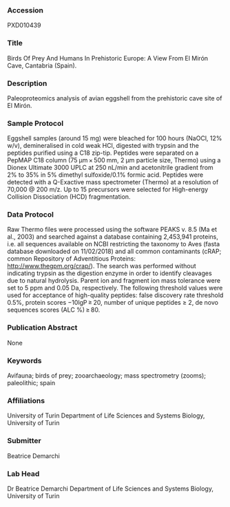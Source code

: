 ### Accession
PXD010439

### Title
Birds Of Prey And Humans In Prehistoric Europe: A View From El Mirón Cave, Cantabria (Spain).

### Description
Paleoproteomics analysis of avian eggshell from the prehistoric cave site of El Mirón.

### Sample Protocol
Eggshell samples (around 15 mg) were bleached for 100 hours (NaOCl, 12% w/v), demineralised in cold weak HCl, digested with trypsin and the peptides purified using a C18 zip-tip. Peptides were separated on a PepMAP C18 column (75 μm × 500 mm, 2 μm particle size, Thermo) using a Dionex Ultimate 3000 UPLC at 250 nL/min and acetonitrile gradient from 2% to 35% in 5% dimethyl sulfoxide/0.1% formic acid. Peptides were detected with a Q-Exactive mass spectrometer (Thermo) at a resolution of 70,000 @ 200 m/z. Up to 15 precursors were selected for High-energy Collision Dissociation (HCD) fragmentation.

### Data Protocol
Raw Thermo files were processed using the software PEAKS v. 8.5 (Ma et al., 2003) and searched against a database containing 2,453,941 proteins, i.e. all sequences available on NCBI restricting the taxonomy to Aves (fasta database downloaded on 11/02/2018) and all common contaminants (cRAP; common Repository of Adventitious Proteins: http://www.thegpm.org/crap/). The search was performed without indicating trypsin as the digestion enzyme in order to identify cleavages due to natural hydrolysis. Parent ion and fragment ion mass tolerance were set to 5 ppm and 0.05 Da, respectively. The following threshold values were used for acceptance of high-quality peptides: false discovery rate threshold 0.5%, protein scores −10lgP ≥ 20, number of unique peptides ≥ 2, de novo sequences scores (ALC %) ≥ 80.

### Publication Abstract
None

### Keywords
Avifauna; birds of prey; zooarchaeology; mass spectrometry (zooms); paleolithic; spain

### Affiliations
University of Turin
Department of Life Sciences and Systems Biology, University of Turin

### Submitter
Beatrice Demarchi

### Lab Head
Dr Beatrice Demarchi
Department of Life Sciences and Systems Biology, University of Turin


